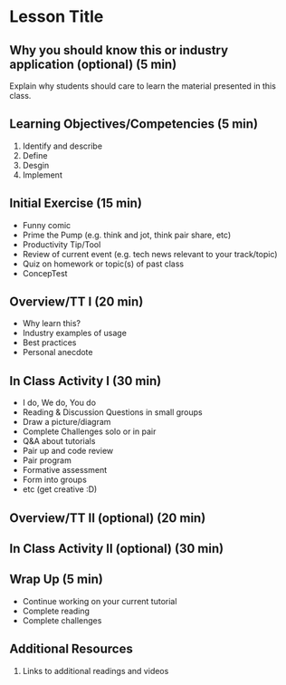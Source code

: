 # Lesson Title

## Why you should know this or industry application (optional) (5 min)

Explain why students should care to learn the material presented in this class. 

## Learning Objectives/Competencies (5 min)

1. Identify and describe
1. Define 
1. Desgin 
1. Implement 

## Initial Exercise (15 min)

- Funny comic
- Prime the Pump (e.g. think and jot, think pair share, etc)
- Productivity Tip/Tool
- Review of current event (e.g. tech news relevant to your track/topic)
- Quiz on homework or topic(s) of past class
- ConcepTest

## Overview/TT I (20 min)

- Why learn this? 
- Industry examples of usage
- Best practices
- Personal anecdote 

## In Class Activity I (30 min)

- I do, We do, You do
- Reading & Discussion Questions in small groups
- Draw a picture/diagram
- Complete Challenges solo or in pair
- Q&A about tutorials
- Pair up and code review
- Pair program
- Formative assessment
- Form into groups
- etc (get creative :D)

## Overview/TT II (optional) (20 min)

## In Class Activity II (optional) (30 min)

## Wrap Up (5 min)

- Continue working on your current tutorial
- Complete reading
- Complete challenges

## Additional Resources

1. Links to additional readings and videos

